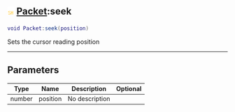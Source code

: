 ## ![shared](../../.gitbook/assets/shared.png) [Packet](https://iaswiki.rawr.dev/readme/packet):seek

```lua
void Packet:seek(position)
```

Sets the cursor reading position

------
## Parameters

| Type   | Name | Description | Optional |
| ------ | ---- | ----------- | -------: |
| number | position | No description |  |


